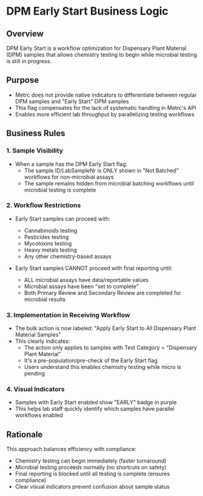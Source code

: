 # DPM Early Start Business Logic

## Overview
DPM Early Start is a workflow optimization for Dispensary Plant Material (DPM) samples that allows chemistry testing to begin while microbial testing is still in progress.

## Purpose
- Metrc does not provide native indicators to differentiate between regular DPM samples and "Early Start" DPM samples
- This flag compensates for the lack of systematic handling in Metrc's API
- Enables more efficient lab throughput by parallelizing testing workflows

## Business Rules

### 1. Sample Visibility
- When a sample has the DPM Early Start flag:
  - The sample ID/LabSampleNr is ONLY shown in "Not Batched" workflows for non-microbial assays
  - The sample remains hidden from microbial batching workflows until microbial testing is complete

### 2. Workflow Restrictions
- Early Start samples can proceed with:
  - Cannabinoids testing
  - Pesticides testing
  - Mycotoxins testing
  - Heavy metals testing
  - Any other chemistry-based assays
  
- Early Start samples CANNOT proceed with final reporting until:
  - ALL microbial assays have data/reportable values
  - Microbial assays have been "set to complete"
  - Both Primary Review and Secondary Review are completed for microbial results

### 3. Implementation in Receiving Workflow
- The bulk action is now labeled: "Apply Early Start to All Dispensary Plant Material Samples"
- This clearly indicates:
  - The action only applies to samples with Test Category = "Dispensary Plant Material"
  - It's a pre-population/pre-check of the Early Start flag
  - Users understand this enables chemistry testing while micro is pending

### 4. Visual Indicators
- Samples with Early Start enabled show "EARLY" badge in purple
- This helps lab staff quickly identify which samples have parallel workflows enabled

## Rationale
This approach balances efficiency with compliance:
- Chemistry testing can begin immediately (faster turnaround)
- Microbial testing proceeds normally (no shortcuts on safety)
- Final reporting is blocked until all testing is complete (ensures compliance)
- Clear visual indicators prevent confusion about sample status